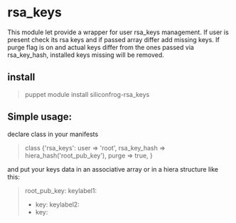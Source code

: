 # rsa_keys  #

This module let provide a wrapper for user rsa_keys management.
If user is present check its rsa keys and if passed array differ add missing keys.
If purge flag is on and actual keys differ from the ones passed via rsa_key_hash, installed keys missing will be removed.

install
--
> puppet module install siliconfrog-rsa_keys

Simple usage:
----------------
declare class in your manifests
>class {'rsa_keys': 
>				user         => 'root',
>				rsa_key_hash => hiera_hash('root_pub_key'),
>				purge        => true,
>            }

and put your keys data in an associative array or in a hiera structure like this:

>root_pub_key:
>  keylabel1:
>   - key: <put your rsa pub key here>
>  keylabel2:
>   - key: <put your rsa pub key here>
